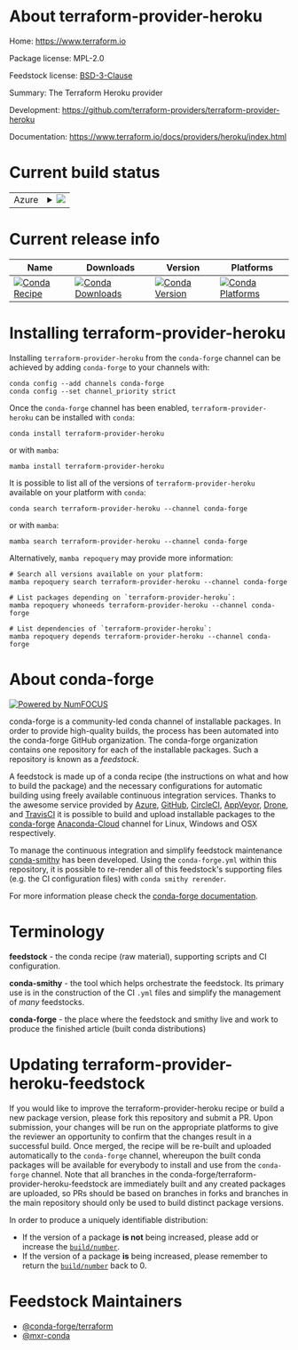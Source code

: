 About terraform-provider-heroku
===============================

Home: https://www.terraform.io

Package license: MPL-2.0

Feedstock license: [BSD-3-Clause](https://github.com/conda-forge/terraform-provider-heroku-feedstock/blob/main/LICENSE.txt)

Summary: The Terraform Heroku provider

Development: https://github.com/terraform-providers/terraform-provider-heroku

Documentation: https://www.terraform.io/docs/providers/heroku/index.html

Current build status
====================


<table>
    
  <tr>
    <td>Azure</td>
    <td>
      <details>
        <summary>
          <a href="https://dev.azure.com/conda-forge/feedstock-builds/_build/latest?definitionId=2023&branchName=main">
            <img src="https://dev.azure.com/conda-forge/feedstock-builds/_apis/build/status/terraform-provider-heroku-feedstock?branchName=main">
          </a>
        </summary>
        <table>
          <thead><tr><th>Variant</th><th>Status</th></tr></thead>
          <tbody><tr>
              <td>linux_64</td>
              <td>
                <a href="https://dev.azure.com/conda-forge/feedstock-builds/_build/latest?definitionId=2023&branchName=main">
                  <img src="https://dev.azure.com/conda-forge/feedstock-builds/_apis/build/status/terraform-provider-heroku-feedstock?branchName=main&jobName=linux&configuration=linux_64_" alt="variant">
                </a>
              </td>
            </tr><tr>
              <td>osx_64</td>
              <td>
                <a href="https://dev.azure.com/conda-forge/feedstock-builds/_build/latest?definitionId=2023&branchName=main">
                  <img src="https://dev.azure.com/conda-forge/feedstock-builds/_apis/build/status/terraform-provider-heroku-feedstock?branchName=main&jobName=osx&configuration=osx_64_" alt="variant">
                </a>
              </td>
            </tr><tr>
              <td>win_64</td>
              <td>
                <a href="https://dev.azure.com/conda-forge/feedstock-builds/_build/latest?definitionId=2023&branchName=main">
                  <img src="https://dev.azure.com/conda-forge/feedstock-builds/_apis/build/status/terraform-provider-heroku-feedstock?branchName=main&jobName=win&configuration=win_64_" alt="variant">
                </a>
              </td>
            </tr>
          </tbody>
        </table>
      </details>
    </td>
  </tr>
</table>

Current release info
====================

| Name | Downloads | Version | Platforms |
| --- | --- | --- | --- |
| [![Conda Recipe](https://img.shields.io/badge/recipe-terraform--provider--heroku-green.svg)](https://anaconda.org/conda-forge/terraform-provider-heroku) | [![Conda Downloads](https://img.shields.io/conda/dn/conda-forge/terraform-provider-heroku.svg)](https://anaconda.org/conda-forge/terraform-provider-heroku) | [![Conda Version](https://img.shields.io/conda/vn/conda-forge/terraform-provider-heroku.svg)](https://anaconda.org/conda-forge/terraform-provider-heroku) | [![Conda Platforms](https://img.shields.io/conda/pn/conda-forge/terraform-provider-heroku.svg)](https://anaconda.org/conda-forge/terraform-provider-heroku) |

Installing terraform-provider-heroku
====================================

Installing `terraform-provider-heroku` from the `conda-forge` channel can be achieved by adding `conda-forge` to your channels with:

```
conda config --add channels conda-forge
conda config --set channel_priority strict
```

Once the `conda-forge` channel has been enabled, `terraform-provider-heroku` can be installed with `conda`:

```
conda install terraform-provider-heroku
```

or with `mamba`:

```
mamba install terraform-provider-heroku
```

It is possible to list all of the versions of `terraform-provider-heroku` available on your platform with `conda`:

```
conda search terraform-provider-heroku --channel conda-forge
```

or with `mamba`:

```
mamba search terraform-provider-heroku --channel conda-forge
```

Alternatively, `mamba repoquery` may provide more information:

```
# Search all versions available on your platform:
mamba repoquery search terraform-provider-heroku --channel conda-forge

# List packages depending on `terraform-provider-heroku`:
mamba repoquery whoneeds terraform-provider-heroku --channel conda-forge

# List dependencies of `terraform-provider-heroku`:
mamba repoquery depends terraform-provider-heroku --channel conda-forge
```


About conda-forge
=================

[![Powered by
NumFOCUS](https://img.shields.io/badge/powered%20by-NumFOCUS-orange.svg?style=flat&colorA=E1523D&colorB=007D8A)](https://numfocus.org)

conda-forge is a community-led conda channel of installable packages.
In order to provide high-quality builds, the process has been automated into the
conda-forge GitHub organization. The conda-forge organization contains one repository
for each of the installable packages. Such a repository is known as a *feedstock*.

A feedstock is made up of a conda recipe (the instructions on what and how to build
the package) and the necessary configurations for automatic building using freely
available continuous integration services. Thanks to the awesome service provided by
[Azure](https://azure.microsoft.com/en-us/services/devops/), [GitHub](https://github.com/),
[CircleCI](https://circleci.com/), [AppVeyor](https://www.appveyor.com/),
[Drone](https://cloud.drone.io/welcome), and [TravisCI](https://travis-ci.com/)
it is possible to build and upload installable packages to the
[conda-forge](https://anaconda.org/conda-forge) [Anaconda-Cloud](https://anaconda.org/)
channel for Linux, Windows and OSX respectively.

To manage the continuous integration and simplify feedstock maintenance
[conda-smithy](https://github.com/conda-forge/conda-smithy) has been developed.
Using the ``conda-forge.yml`` within this repository, it is possible to re-render all of
this feedstock's supporting files (e.g. the CI configuration files) with ``conda smithy rerender``.

For more information please check the [conda-forge documentation](https://conda-forge.org/docs/).

Terminology
===========

**feedstock** - the conda recipe (raw material), supporting scripts and CI configuration.

**conda-smithy** - the tool which helps orchestrate the feedstock.
                   Its primary use is in the construction of the CI ``.yml`` files
                   and simplify the management of *many* feedstocks.

**conda-forge** - the place where the feedstock and smithy live and work to
                  produce the finished article (built conda distributions)


Updating terraform-provider-heroku-feedstock
============================================

If you would like to improve the terraform-provider-heroku recipe or build a new
package version, please fork this repository and submit a PR. Upon submission,
your changes will be run on the appropriate platforms to give the reviewer an
opportunity to confirm that the changes result in a successful build. Once
merged, the recipe will be re-built and uploaded automatically to the
`conda-forge` channel, whereupon the built conda packages will be available for
everybody to install and use from the `conda-forge` channel.
Note that all branches in the conda-forge/terraform-provider-heroku-feedstock are
immediately built and any created packages are uploaded, so PRs should be based
on branches in forks and branches in the main repository should only be used to
build distinct package versions.

In order to produce a uniquely identifiable distribution:
 * If the version of a package **is not** being increased, please add or increase
   the [``build/number``](https://docs.conda.io/projects/conda-build/en/latest/resources/define-metadata.html#build-number-and-string).
 * If the version of a package **is** being increased, please remember to return
   the [``build/number``](https://docs.conda.io/projects/conda-build/en/latest/resources/define-metadata.html#build-number-and-string)
   back to 0.

Feedstock Maintainers
=====================

* [@conda-forge/terraform](https://github.com/conda-forge/terraform/)
* [@mxr-conda](https://github.com/mxr-conda/)

